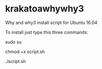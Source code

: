 # krakatoawhywhy3
Why and why3 install script for Ubuntu 16.04

To install just type this three commands:

sudo su

chmod +x script.sh

./script.sh
